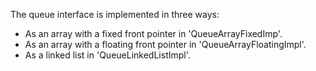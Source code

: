 The queue interface is implemented in three ways:

- As an array with a fixed front pointer in 'QueueArrayFixedImp'.
- As an array with a floating front pointer in 'QueueArrayFloatingImpl'.
- As a linked list in 'QueueLinkedListImpl'.
